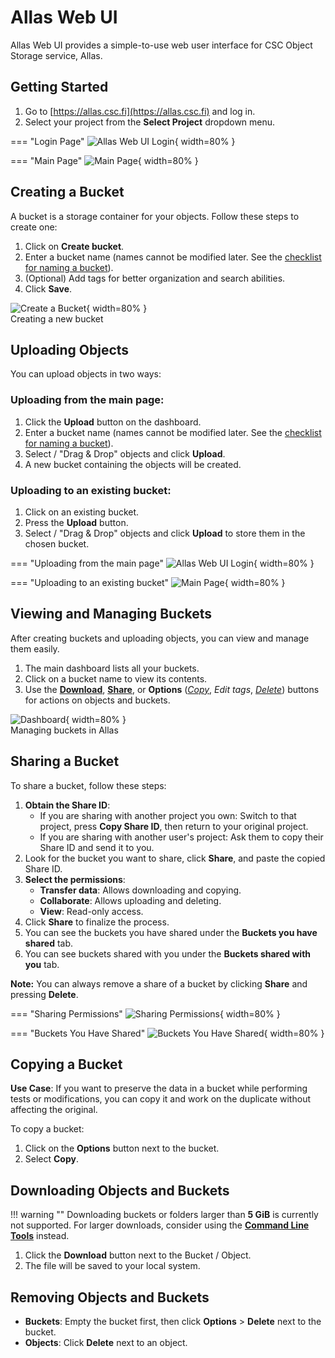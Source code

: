 # Allas Web UI

Allas Web UI provides a simple-to-use web user interface for CSC Object Storage service, Allas.

## Getting Started

1. Go to [https://allas.csc.fi](https://allas.csc.fi) and log in.
2. Select your project from the **Select Project** dropdown menu.


=== "Login Page"
    ![Allas Web UI Login](img/Allas-UI-login.png){ width=80% }

=== "Main Page"
    ![Main Page](img/Allas-UI-main.png){ width=80% }

## Creating a Bucket

A bucket is a storage container for your objects. Follow these steps to create one:

1. Click on **Create bucket**.
2. Enter a bucket name (names cannot be modified later. See the [checklist for naming a bucket](../introduction.md#naming-buckets-and-objects)).
3. (Optional) Add tags for better organization and search abilities.
4. Click **Save**.

![Create a Bucket](img/Allas-UI-bucket.png){ width=80% }
<br>Creating a new bucket

## Uploading Objects

You can upload objects in two ways:

### Uploading from the main page:
1. Click the **Upload** button on the dashboard.
2. Enter a bucket name (names cannot be modified later. See the [checklist for naming a bucket](../introduction.md#naming-buckets-and-objects)).
3. Select / "Drag & Drop" objects and click **Upload**.
4. A new bucket containing the objects will be created. 


### Uploading to an existing bucket:
1. Click on an existing bucket.
2. Press the **Upload** button.
3. Select / "Drag & Drop" objects and click **Upload** to store them in the chosen bucket.

=== "Uploading from the main page"
    ![Allas Web UI Login](img/Allas-UI-upload1.png){ width=80% }

=== "Uploading to an existing bucket"
    ![Main Page](img/Allas-UI-upload2.png){ width=80% }



## Viewing and Managing Buckets

After creating buckets and uploading objects, you can view and manage them easily.

1. The main dashboard lists all your buckets.
2. Click on a bucket name to view its contents.
3. Use the **[Download](#downloading-objects-and-buckets)**, **[Share](#sharing-a-bucket)**, or **Options** (*[Copy](#copying-a-bucket)*, *Edit tags*, *[Delete](#removing-objects-and-buckets)*) buttons for actions on objects and buckets.

![Dashboard](img/Allas-UI-dashboard.png){ width=80% }
<br>Managing buckets in Allas

## Sharing a Bucket

To share a bucket, follow these steps:

1. **Obtain the Share ID**:
    - If you are sharing with another project you own: Switch to that project, press **Copy Share ID**, then return to your original project.
    - If you are sharing with another user's project: Ask them to copy their Share ID and send it to you.
2. Look for the bucket you want to share, click **Share**, and paste the copied Share ID.
3. **Select the permissions**:
    - **Transfer data**: Allows downloading and copying.
    - **Collaborate**: Allows uploading and deleting.
    - **View**: Read-only access.
4. Click **Share** to finalize the process.
5. You can see the buckets you have shared under the **Buckets you have shared** tab.
6. You can see buckets shared with you under the **Buckets shared with you** tab.

**Note:** You can always remove a share of a bucket by clicking **Share** and pressing **Delete**.

=== "Sharing Permissions"
    ![Sharing Permissions](img/Allas-UI-share.png){ width=80% }

=== "Buckets You Have Shared"
    ![Buckets You Have Shared](img/Allas-UI-shared.png){ width=80% }


## Copying a Bucket

**Use Case**: If you want to preserve the data in a bucket while performing tests or modifications, you can copy it and work on the duplicate without affecting the original.

To copy a bucket:

1. Click on the **Options** button next to the bucket.
2. Select **Copy**.


## Downloading Objects and Buckets

!!! warning ""
    Downloading buckets or folders larger than **5 GiB** is currently not supported. For larger downloads, consider using the **[Command Line Tools](../accessing_allas.md#commandline-tools)** instead.


1. Click the **Download** button next to the Bucket / Object.
2. The file will be saved to your local system.

## Removing Objects and Buckets

- **Buckets**: Empty the bucket first, then click **Options** > **Delete** next to the bucket.
- **Objects**: Click **Delete** next to an object.

